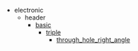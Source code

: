 * electronic
  * header
    * [basic](electronic/header/basic)
      * [triple](electronic/header/basic/triple)
        * [through_hole_right_angle](through_hole_right_angle)
